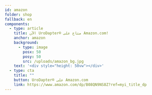 ```yaml
---
id: amazon
folder: shop
fallback: en
components:
  - type: article
    title: الآن UroDapter® متاح على Amazon.com!
    anchor: amazon
    background:
      - type: image
        posx: 50
        posy: 50
        src: /uploads/amazon_bg.jpg
    text: '<div style="height: 50vw"></div>'
  - type: cta
    title: ""
    button: UroDapter® على Amazon.com
    link: https://www.amazon.com/dp/B08QN9NS8Z?ref=myi_title_dp
---
```

